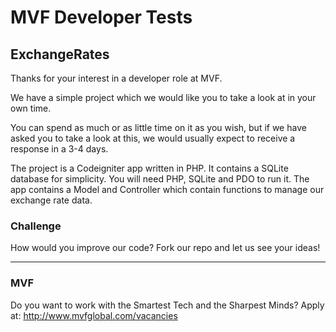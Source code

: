 # MVF Developer Tests
## ExchangeRates

Thanks for your interest in a developer role at MVF.

We have a simple project which we would like you to take a look at in your own time.

You can spend as much or as little time on it as you wish, but if we have asked you to take a look at this, we would usually expect to receive a response in a 3-4 days.

The project is a Codeigniter app written in PHP. It contains a SQLite database for simplicity. You will need PHP, SQLite and PDO to run it. The app contains a Model and Controller which contain functions to manage our exchange rate data. 

### Challenge

How would you improve our code? Fork our repo and let us see your ideas! 

---
### MVF
Do you want to work with the Smartest Tech and the Sharpest Minds? Apply at: http://www.mvfglobal.com/vacancies